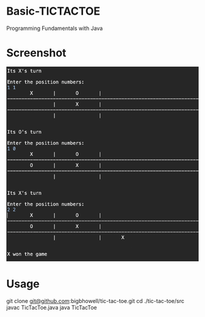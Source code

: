 # Basic-TICTACTOE
  Programming Fundamentals with Java
  
# Screenshot
![alt text](https://github.com/SusanGuy/Basic-TICTACTOE/blob/master/TicTacToe/src/Screen%20Shot%202019-09-21%20at%204.11.55%20PM.png)

# Usage
git clone git@github.com:bigbhowell/tic-tac-toe.git
cd ./tic-tac-toe/src
javac TicTacToe.java
java TicTacToe
